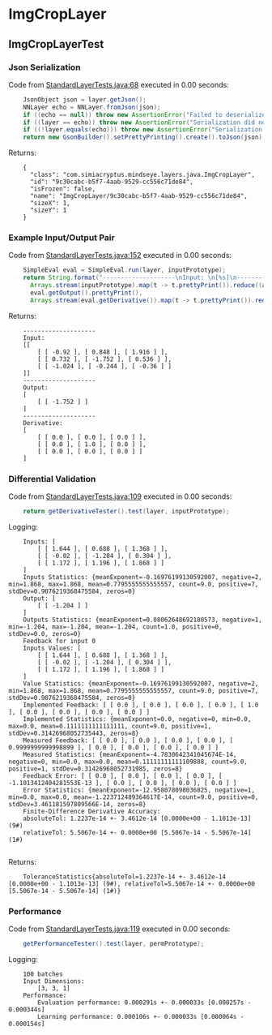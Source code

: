 # ImgCropLayer
## ImgCropLayerTest
### Json Serialization
Code from [StandardLayerTests.java:68](../../../../../../../src/main/java/com/simiacryptus/mindseye/test/StandardLayerTests.java#L68) executed in 0.00 seconds: 
```java
    JsonObject json = layer.getJson();
    NNLayer echo = NNLayer.fromJson(json);
    if ((echo == null)) throw new AssertionError("Failed to deserialize");
    if ((layer == echo)) throw new AssertionError("Serialization did not copy");
    if ((!layer.equals(echo))) throw new AssertionError("Serialization not equal");
    return new GsonBuilder().setPrettyPrinting().create().toJson(json);
```

Returns: 

```
    {
      "class": "com.simiacryptus.mindseye.layers.java.ImgCropLayer",
      "id": "9c30cabc-b5f7-4aab-9529-cc556c71de84",
      "isFrozen": false,
      "name": "ImgCropLayer/9c30cabc-b5f7-4aab-9529-cc556c71de84",
      "sizeX": 1,
      "sizeY": 1
    }
```



### Example Input/Output Pair
Code from [StandardLayerTests.java:152](../../../../../../../src/main/java/com/simiacryptus/mindseye/test/StandardLayerTests.java#L152) executed in 0.00 seconds: 
```java
    SimpleEval eval = SimpleEval.run(layer, inputPrototype);
    return String.format("--------------------\nInput: \n[%s]\n--------------------\nOutput: \n%s\n--------------------\nDerivative: \n%s",
      Arrays.stream(inputPrototype).map(t -> t.prettyPrint()).reduce((a, b) -> a + ",\n" + b).get(),
      eval.getOutput().prettyPrint(),
      Arrays.stream(eval.getDerivative()).map(t -> t.prettyPrint()).reduce((a, b) -> a + ",\n" + b).get());
```

Returns: 

```
    --------------------
    Input: 
    [[
    	[ [ -0.92 ], [ 0.848 ], [ 1.916 ] ],
    	[ [ 0.732 ], [ -1.752 ], [ 0.536 ] ],
    	[ [ -1.024 ], [ -0.244 ], [ -0.36 ] ]
    ]]
    --------------------
    Output: 
    [
    	[ [ -1.752 ] ]
    ]
    --------------------
    Derivative: 
    [
    	[ [ 0.0 ], [ 0.0 ], [ 0.0 ] ],
    	[ [ 0.0 ], [ 1.0 ], [ 0.0 ] ],
    	[ [ 0.0 ], [ 0.0 ], [ 0.0 ] ]
    ]
```



### Differential Validation
Code from [StandardLayerTests.java:109](../../../../../../../src/main/java/com/simiacryptus/mindseye/test/StandardLayerTests.java#L109) executed in 0.00 seconds: 
```java
    return getDerivativeTester().test(layer, inputPrototype);
```
Logging: 
```
    Inputs: [
    	[ [ 1.644 ], [ 0.688 ], [ 1.368 ] ],
    	[ [ -0.02 ], [ -1.204 ], [ 0.304 ] ],
    	[ [ 1.172 ], [ 1.196 ], [ 1.868 ] ]
    ]
    Inputs Statistics: {meanExponent=-0.16976199130592007, negative=2, min=1.868, max=1.868, mean=0.7795555555555557, count=9.0, positive=7, stdDev=0.9076219368475584, zeros=0}
    Output: [
    	[ [ -1.204 ] ]
    ]
    Outputs Statistics: {meanExponent=0.08062648692180573, negative=1, min=-1.204, max=-1.204, mean=-1.204, count=1.0, positive=0, stdDev=0.0, zeros=0}
    Feedback for input 0
    Inputs Values: [
    	[ [ 1.644 ], [ 0.688 ], [ 1.368 ] ],
    	[ [ -0.02 ], [ -1.204 ], [ 0.304 ] ],
    	[ [ 1.172 ], [ 1.196 ], [ 1.868 ] ]
    ]
    Value Statistics: {meanExponent=-0.16976199130592007, negative=2, min=1.868, max=1.868, mean=0.7795555555555557, count=9.0, positive=7, stdDev=0.9076219368475584, zeros=0}
    Implemented Feedback: [ [ 0.0 ], [ 0.0 ], [ 0.0 ], [ 0.0 ], [ 1.0 ], [ 0.0 ], [ 0.0 ], [ 0.0 ], [ 0.0 ] ]
    Implemented Statistics: {meanExponent=0.0, negative=0, min=0.0, max=0.0, mean=0.1111111111111111, count=9.0, positive=1, stdDev=0.31426968052735443, zeros=8}
    Measured Feedback: [ [ 0.0 ], [ 0.0 ], [ 0.0 ], [ 0.0 ], [ 0.9999999999998899 ], [ 0.0 ], [ 0.0 ], [ 0.0 ], [ 0.0 ] ]
    Measured Statistics: {meanExponent=-4.7830642341045674E-14, negative=0, min=0.0, max=0.0, mean=0.11111111111109888, count=9.0, positive=1, stdDev=0.31426968052731985, zeros=8}
    Feedback Error: [ [ 0.0 ], [ 0.0 ], [ 0.0 ], [ 0.0 ], [ -1.1013412404281553E-13 ], [ 0.0 ], [ 0.0 ], [ 0.0 ], [ 0.0 ] ]
    Error Statistics: {meanExponent=-12.958078098036825, negative=1, min=0.0, max=0.0, mean=-1.223712489364617E-14, count=9.0, positive=0, stdDev=3.461181597809566E-14, zeros=8}
    Finite-Difference Derivative Accuracy:
    absoluteTol: 1.2237e-14 +- 3.4612e-14 [0.0000e+00 - 1.1013e-13] (9#)
    relativeTol: 5.5067e-14 +- 0.0000e+00 [5.5067e-14 - 5.5067e-14] (1#)
    
```

Returns: 

```
    ToleranceStatistics{absoluteTol=1.2237e-14 +- 3.4612e-14 [0.0000e+00 - 1.1013e-13] (9#), relativeTol=5.5067e-14 +- 0.0000e+00 [5.5067e-14 - 5.5067e-14] (1#)}
```



### Performance
Code from [StandardLayerTests.java:119](../../../../../../../src/main/java/com/simiacryptus/mindseye/test/StandardLayerTests.java#L119) executed in 0.00 seconds: 
```java
    getPerformanceTester().test(layer, permPrototype);
```
Logging: 
```
    100 batches
    Input Dimensions:
    	[3, 3, 1]
    Performance:
    	Evaluation performance: 0.000291s +- 0.000033s [0.000257s - 0.000344s]
    	Learning performance: 0.000106s +- 0.000033s [0.000064s - 0.000154s]
    
```

